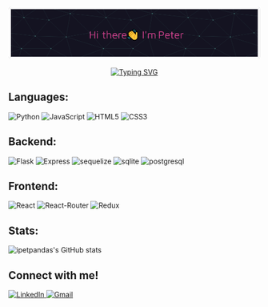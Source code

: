 <div align="center"> <img src="https://raw.githubusercontent.com/ipetpandas/ipetpandas/main/github-header-image.png"> </div>

<p align="center">
<a href="https://git.io/typing-svg"><img src="https://readme-typing-svg.demolab.com?font=Fira+Code&pause=1000&center=true&vCenter=true&width=435&lines=Full-Stack+Software+Engineer;Software+Developer;Front-End+Developer;Back-End+Developer;CSS+Lover" alt="Typing SVG" /></a>
</p>

## Languages:
![Python](https://img.shields.io/badge/Python-3776AB?style=for-the-badge&logo=python&logoColor=white)
![JavaScript](https://img.shields.io/badge/JavaScript-F7DF1E?style=for-the-badge&logo=javascript&logoColor=black)
![HTML5](https://img.shields.io/badge/HTML5-E34F26?style=for-the-badge&logo=html5&logoColor=white)
![CSS3](https://img.shields.io/badge/CSS3-1572B6?style=for-the-badge&logo=css3&logoColor=white)

## Backend:
![Flask](https://img.shields.io/badge/Flask-000000?style=for-the-badge&logo=flask&logoColor=white)
![Express](https://img.shields.io/badge/Express.js-404D59?style=for-the-badge)
![sequelize](https://img.shields.io/badge/sequelize-323330?style=for-the-badge&logo=sequelize&logoColor=blue)
![sqlite](https://img.shields.io/badge/SQLite-07405E?style=for-the-badge&logo=sqlite&logoColor=white)
![postgresql](https://img.shields.io/badge/PostgreSQL-316192?style=for-the-badge&logo=postgresql&logoColor=white)

## Frontend:
![React](https://img.shields.io/badge/React-20232A?style=for-the-badge&logo=react&logoColor=61DAFB)
![React-Router](https://img.shields.io/badge/React_Router-CA4245?style=for-the-badge&logo=react-router&logoColor=white)
![Redux](https://img.shields.io/badge/Redux-593D88?style=for-the-badge&logo=redux&logoColor=white)

## Stats:
![ipetpandas's GitHub stats](https://github-readme-stats.vercel.app/api/top-langs/?username=ipetpandas&theme=radical&&langs_count=3)

## Connect with me!
<a href="https://www.linkedin.com/in/nguyenpeterviet/" target="_blank">![LinkedIn](https://img.shields.io/badge/LinkedIn-0077B5?style=for-the-badge&logo=linkedin&logoColor=white)
<a href="mailto:nguyen.peter.viet@gmail.com" target="_blank">![Gmail](https://img.shields.io/badge/Gmail-D14836?style=for-the-badge&logo=gmail&logoColor=white)
